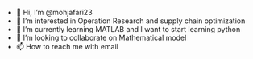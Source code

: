 - 👋 Hi, I’m @mohjafari23
- 👀 I’m interested in Operation Research and supply chain optimization
- 🌱 I’m currently learning MATLAB and I want to start learning python
- 💞️ I’m looking to collaborate on Mathematical model
- 📫 How to reach me with email

<!---
mohjafari23/mohjafari23 is a ✨ special ✨ repository because its `README.md` (this file) appears on your GitHub profile.
You can click the Preview link to take a look at your changes.
--->
